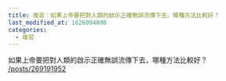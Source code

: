 ```yaml
---
title: 複習：如果上帝要把對人類的啟示正確無誤流傳下去，哪種方法比較好？
last_modified_at: 1626094800
categories:
  - 複習
---
```


<p>如果上帝要把對人類的啟示正確無誤流傳下去，哪種方法比較好？<br>
<a href="/posts/269191952" target="_blank">/posts/269191952</a></p>

<p>&nbsp;</p>

